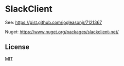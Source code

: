 # SlackClient 


See: https://gist.github.com/jogleasonjr/7121367

Nuget: https://www.nuget.org/packages/slackclient-net/

## License
[MIT](https://en.wikipedia.org/wiki/MIT_License)